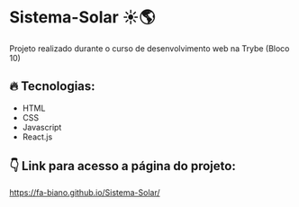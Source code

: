 # Sistema-Solar :sunny::earth_americas:
Projeto realizado durante o curso de desenvolvimento web na Trybe (Bloco 10)

## :fire: Tecnologias: 
* HTML
* CSS
* Javascript
* React.js

## :point_down: Link para acesso a página do projeto:
https://fa-biano.github.io/Sistema-Solar/
